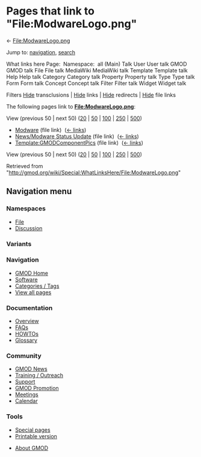 <div id="mw-page-base" class="noprint">

</div>

<div id="mw-head-base" class="noprint">

</div>

<div id="content" class="mw-body" role="main">

<span id="top"></span>

<div id="mw-js-message" style="display:none;">

</div>



# <span dir="auto">Pages that link to "File:ModwareLogo.png"</span>

<div id="bodyContent">

<div id="contentSub">

←
[File:ModwareLogo.png](/wiki/File:ModwareLogo.png "File:ModwareLogo.png")

</div>

<div id="jump-to-nav" class="mw-jump">

Jump to: [navigation](#mw-navigation), [search](#p-search)

</div>

<div id="mw-content-text">

What links here Page:  Namespace:  all (Main) Talk User User talk GMOD
GMOD talk File File talk MediaWiki MediaWiki talk Template Template talk
Help Help talk Category Category talk Property Property talk Type Type
talk Form Form talk Concept Concept talk Filter Filter talk Widget
Widget talk

Filters
[Hide](/mediawiki/index.php?title=Special:WhatLinksHere/File:ModwareLogo.png&hidetrans=1 "Special:WhatLinksHere/File:ModwareLogo.png")
transclusions \|
[Hide](/mediawiki/index.php?title=Special:WhatLinksHere/File:ModwareLogo.png&hidelinks=1 "Special:WhatLinksHere/File:ModwareLogo.png")
links \|
[Hide](/mediawiki/index.php?title=Special:WhatLinksHere/File:ModwareLogo.png&hideredirs=1 "Special:WhatLinksHere/File:ModwareLogo.png")
redirects \|
[Hide](/mediawiki/index.php?title=Special:WhatLinksHere/File:ModwareLogo.png&hideimages=1 "Special:WhatLinksHere/File:ModwareLogo.png")
file links

The following pages link to
**[File:ModwareLogo.png](/wiki/File:ModwareLogo.png "File:ModwareLogo.png")**:

View (previous 50 \| next 50)
([20](/mediawiki/index.php?title=Special:WhatLinksHere/File:ModwareLogo.png&limit=20 "Special:WhatLinksHere/File:ModwareLogo.png")
\|
[50](/mediawiki/index.php?title=Special:WhatLinksHere/File:ModwareLogo.png&limit=50 "Special:WhatLinksHere/File:ModwareLogo.png")
\|
[100](/mediawiki/index.php?title=Special:WhatLinksHere/File:ModwareLogo.png&limit=100 "Special:WhatLinksHere/File:ModwareLogo.png")
\|
[250](/mediawiki/index.php?title=Special:WhatLinksHere/File:ModwareLogo.png&limit=250 "Special:WhatLinksHere/File:ModwareLogo.png")
\|
[500](/mediawiki/index.php?title=Special:WhatLinksHere/File:ModwareLogo.png&limit=500 "Special:WhatLinksHere/File:ModwareLogo.png"))

- [Modware](/wiki/Modware "Modware") (file link) ‎
  <span class="mw-whatlinkshere-tools">([←
  links](/mediawiki/index.php?title=Special:WhatLinksHere&target=Modware "Special:WhatLinksHere"))</span>
- [News/Modware Status
  Update](/wiki/News/Modware_Status_Update "News/Modware Status Update")
  (file link) ‎ <span class="mw-whatlinkshere-tools">([←
  links](/mediawiki/index.php?title=Special:WhatLinksHere&target=News%2FModware+Status+Update "Special:WhatLinksHere"))</span>
- [Template:GMODComponentPics](/wiki/Template:GMODComponentPics "Template:GMODComponentPics")
  (file link) ‎ <span class="mw-whatlinkshere-tools">([←
  links](/mediawiki/index.php?title=Special:WhatLinksHere&target=Template%3AGMODComponentPics "Special:WhatLinksHere"))</span>

View (previous 50 \| next 50)
([20](/mediawiki/index.php?title=Special:WhatLinksHere/File:ModwareLogo.png&limit=20 "Special:WhatLinksHere/File:ModwareLogo.png")
\|
[50](/mediawiki/index.php?title=Special:WhatLinksHere/File:ModwareLogo.png&limit=50 "Special:WhatLinksHere/File:ModwareLogo.png")
\|
[100](/mediawiki/index.php?title=Special:WhatLinksHere/File:ModwareLogo.png&limit=100 "Special:WhatLinksHere/File:ModwareLogo.png")
\|
[250](/mediawiki/index.php?title=Special:WhatLinksHere/File:ModwareLogo.png&limit=250 "Special:WhatLinksHere/File:ModwareLogo.png")
\|
[500](/mediawiki/index.php?title=Special:WhatLinksHere/File:ModwareLogo.png&limit=500 "Special:WhatLinksHere/File:ModwareLogo.png"))

</div>

<div class="printfooter">

Retrieved from
"<http://gmod.org/wiki/Special:WhatLinksHere/File:ModwareLogo.png>"

</div>

<div id="catlinks" class="catlinks catlinks-allhidden">

</div>

<div class="visualClear">

</div>

</div>

</div>

<div id="mw-navigation">

## Navigation menu

<div id="mw-head">



<div id="left-navigation">

<div id="p-namespaces" class="vectorTabs" role="navigation"
aria-labelledby="p-namespaces-label">

### Namespaces

- <span id="ca-nstab-image"><a href="/wiki/File:ModwareLogo.png" accesskey="c"
  title="View the file page [c]">File</a></span>
- <span id="ca-talk"><a
  href="/mediawiki/index.php?title=File_talk:ModwareLogo.png&amp;action=edit&amp;redlink=1"
  accesskey="t"
  title="Discussion about the content page [t]">Discussion</a></span>

</div>

<div id="p-variants" class="vectorMenu emptyPortlet" role="navigation"
aria-labelledby="p-variants-label">

### 

### Variants[](#)

<div class="menu">

</div>

</div>

</div>





</div>

</div>

</div>

<div id="mw-panel">

<div id="p-logo" role="banner">

<a href="/wiki/Main_Page"
style="background-image: url(http://gmod.org/images/GMOD-cogs.png);"
title="Visit the main page"></a>

</div>

<div id="p-Navigation" class="portal" role="navigation"
aria-labelledby="p-Navigation-label">

### Navigation

<div class="body">

- <span id="n-GMOD-Home">[GMOD Home](/wiki/Main_Page)</span>
- <span id="n-Software">[Software](/wiki/GMOD_Components)</span>
- <span id="n-Categories-.2F-Tags">[Categories /
  Tags](/wiki/Categories)</span>
- <span id="n-View-all-pages">[View all
  pages](/wiki/Special:AllPages)</span>

</div>

</div>

<div id="p-Documentation" class="portal" role="navigation"
aria-labelledby="p-Documentation-label">

### Documentation

<div class="body">

- <span id="n-Overview">[Overview](/wiki/Overview)</span>
- <span id="n-FAQs">[FAQs](/wiki/Category:FAQ)</span>
- <span id="n-HOWTOs">[HOWTOs](/wiki/Category:HOWTO)</span>
- <span id="n-Glossary">[Glossary](/wiki/Glossary)</span>

</div>

</div>

<div id="p-Community" class="portal" role="navigation"
aria-labelledby="p-Community-label">

### Community

<div class="body">

- <span id="n-GMOD-News">[GMOD News](/wiki/GMOD_News)</span>
- <span id="n-Training-.2F-Outreach">[Training /
  Outreach](/wiki/Training_and_Outreach)</span>
- <span id="n-Support">[Support](/wiki/Support)</span>
- <span id="n-GMOD-Promotion">[GMOD
  Promotion](/wiki/GMOD_Promotion)</span>
- <span id="n-Meetings">[Meetings](/wiki/Meetings)</span>
- <span id="n-Calendar">[Calendar](/wiki/Calendar)</span>

</div>

</div>

<div id="p-tb" class="portal" role="navigation"
aria-labelledby="p-tb-label">

### Tools

<div class="body">

- <span id="t-specialpages"><a href="/wiki/Special:SpecialPages" accesskey="q"
  title="A list of all special pages [q]">Special pages</a></span>
- <span id="t-print"><a
  href="/mediawiki/index.php?title=Special:WhatLinksHere/File:ModwareLogo.png&amp;printable=yes"
  rel="alternate" accesskey="p"
  title="Printable version of this page [p]">Printable version</a></span>

</div>

</div>

</div>

</div>

<div id="footer" role="contentinfo">

- <span id="footer-places-about">[About
  GMOD](/wiki/GMOD:About "GMOD:About")</span>

<!-- -->






</div>
